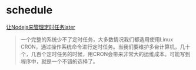 # schedule

[让Nodejs来管理定时任务later](http://blog.fens.me/nodejs-cron-later/)

> 一个完整的系统少不了定时任务，大多数情况我们都选用使用Linux CRON，通过操作系统命令进行定时任务。当我们要维护多台计算机，几十个，几百个定时任务的时候，用CRON会带来非常大的运维成本。可能写到程序中，就是一个不错的选择了。


